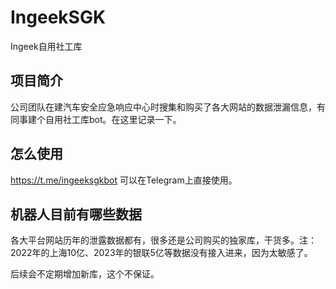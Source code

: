 # IngeekSGK
Ingeek自用社工库

## 项目简介
公司团队在建汽车安全应急响应中心时搜集和购买了各大网站的数据泄漏信息，有同事建个自用社工库bot。在这里记录一下。

## 怎么使用
https://t.me/ingeeksgkbot   可以在Telegram上直接使用。

## 机器人目前有哪些数据
各大平台网站历年的泄露数据都有，很多还是公司购买的独家库，干货多。注：2022年的上海10亿、2023年的银联5亿等数据没有接入进来，因为太敏感了。

后续会不定期增加新库，这个不保证。

